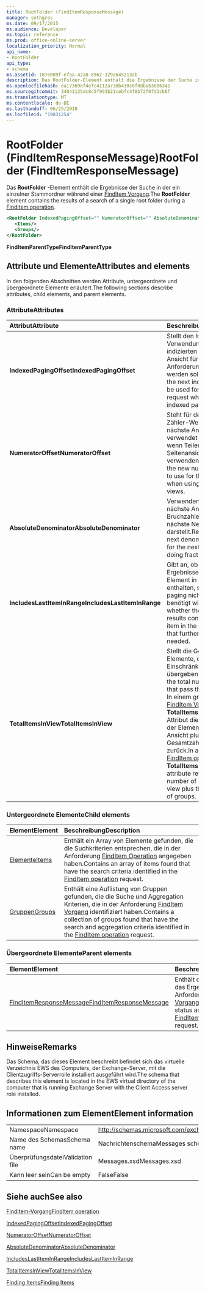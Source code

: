 ```yaml
---
title: RootFolder (FindItemResponseMessage)
manager: sethgros
ms.date: 09/17/2015
ms.audience: Developer
ms.topic: reference
ms.prod: office-online-server
localization_priority: Normal
api_name:
- RootFolder
api_type:
- schema
ms.assetid: 187e009f-efaa-42a8-8962-329a645213ab
description: Das RootFolder-Element enthält die Ergebnisse der Suche in der ein einzelner Stammordner während eines Vorgangs FindItem.
ms.openlocfilehash: ea17369ef4efc4112a738b430c8f0dbab3886341
ms.sourcegitcommit: 34041125dc8c5f993b21cebfc4f8b72f0fd2cb6f
ms.translationtype: MT
ms.contentlocale: de-DE
ms.lasthandoff: 06/25/2018
ms.locfileid: "19831254"
---
```

# <a name="rootfolder-finditemresponsemessage"></a><span data-ttu-id="6255e-103">RootFolder (FindItemResponseMessage)</span><span class="sxs-lookup"><span data-stu-id="6255e-103">RootFolder (FindItemResponseMessage)</span></span>

<span data-ttu-id="6255e-104">Das **RootFolder** -Element enthält die Ergebnisse der Suche in der ein einzelner Stammordner während einer [FindItem Vorgang](finditem-operation.md).</span><span class="sxs-lookup"><span data-stu-id="6255e-104">The **RootFolder** element contains the results of a search of a single root folder during a [FindItem operation](finditem-operation.md).</span></span>
  
```xml
<RootFolder IndexedPagingOffset="" NumeratorOffset="" AbsoluteDenominator="" IncludesLastItemInRange="" TotalItemsInView="">
   <Items/>
   <Groups/>
</RootFolder>
```

 <span data-ttu-id="6255e-105">**FindItemParentType**</span><span class="sxs-lookup"><span data-stu-id="6255e-105">**FindItemParentType**</span></span>
## <a name="attributes-and-elements"></a><span data-ttu-id="6255e-106">Attribute und Elemente</span><span class="sxs-lookup"><span data-stu-id="6255e-106">Attributes and elements</span></span>

<span data-ttu-id="6255e-107">In den folgenden Abschnitten werden Attribute, untergeordnete und übergeordnete Elemente erläutert.</span><span class="sxs-lookup"><span data-stu-id="6255e-107">The following sections describe attributes, child elements, and parent elements.</span></span>
  
### <a name="attributes"></a><span data-ttu-id="6255e-108">Attribute</span><span class="sxs-lookup"><span data-stu-id="6255e-108">Attributes</span></span>

|<span data-ttu-id="6255e-109">**Attribut**</span><span class="sxs-lookup"><span data-stu-id="6255e-109">**Attribute**</span></span>|<span data-ttu-id="6255e-110">**Beschreibung**</span><span class="sxs-lookup"><span data-stu-id="6255e-110">**Description**</span></span>|
|:-----|:-----|
|<span data-ttu-id="6255e-111">**IndexedPagingOffset**</span><span class="sxs-lookup"><span data-stu-id="6255e-111">**IndexedPagingOffset**</span></span> <br/> |<span data-ttu-id="6255e-112">Stellt den Index, der bei Verwendung eine indizierten Paging-Ansicht für die nächste Anforderung verwendet werden soll.</span><span class="sxs-lookup"><span data-stu-id="6255e-112">Represents the next index that should be used for the next request when using an indexed paging view.</span></span>  <br/> |
|<span data-ttu-id="6255e-113">**NumeratorOffset**</span><span class="sxs-lookup"><span data-stu-id="6255e-113">**NumeratorOffset**</span></span> <br/> |<span data-ttu-id="6255e-114">Steht für den neuen Zähler-Wert für die nächste Anforderung verwendet werden soll, wenn Teiler Seitenansichten verwenden.</span><span class="sxs-lookup"><span data-stu-id="6255e-114">Represents the new numerator value to use for the next request when using fraction page views.</span></span>  <br/> |
|<span data-ttu-id="6255e-115">**AbsoluteDenominator**</span><span class="sxs-lookup"><span data-stu-id="6255e-115">**AbsoluteDenominator**</span></span> <br/> |<span data-ttu-id="6255e-116">Verwenden Sie für die nächste Anforderung bei Bruchzahlen Paging die nächste Nenner darstellt.</span><span class="sxs-lookup"><span data-stu-id="6255e-116">Represents the next denominator to use for the next request when doing fractional paging.</span></span>  <br/> |
|<span data-ttu-id="6255e-117">**IncludesLastItemInRange**</span><span class="sxs-lookup"><span data-stu-id="6255e-117">**IncludesLastItemInRange**</span></span> <br/> |<span data-ttu-id="6255e-118">Gibt an, ob die aktuellen Ergebnisse das letzte Element in der Abfrage enthalten, so dass weitere paging nicht mehr benötigt wird.</span><span class="sxs-lookup"><span data-stu-id="6255e-118">Indicates whether the current results contain the last item in the query, such that further paging is not needed.</span></span>  <br/> |
|<span data-ttu-id="6255e-119">**TotalItemsInView**</span><span class="sxs-lookup"><span data-stu-id="6255e-119">**TotalItemsInView**</span></span> <br/> |<span data-ttu-id="6255e-120">Stellt die Gesamtzahl der Elemente, die die Einschränkung übergeben.</span><span class="sxs-lookup"><span data-stu-id="6255e-120">Represents the total number of items that pass the restriction.</span></span> <span data-ttu-id="6255e-121">In einem gruppierten [FindItem Vorgang](finditem-operation.md)gibt das **TotalItemsInView** -Attribut die Gesamtanzahl der Elemente in der Ansicht plus die Gesamtzahl der Gruppen zurück.</span><span class="sxs-lookup"><span data-stu-id="6255e-121">In a grouped [FindItem operation](finditem-operation.md), the **TotalItemsInView** attribute returns the total number of items in the view plus the total number of groups.</span></span>  <br/> |
   
### <a name="child-elements"></a><span data-ttu-id="6255e-122">Untergeordnete Elemente</span><span class="sxs-lookup"><span data-stu-id="6255e-122">Child elements</span></span>

|<span data-ttu-id="6255e-123">**Element**</span><span class="sxs-lookup"><span data-stu-id="6255e-123">**Element**</span></span>|<span data-ttu-id="6255e-124">**Beschreibung**</span><span class="sxs-lookup"><span data-stu-id="6255e-124">**Description**</span></span>|
|:-----|:-----|
|[<span data-ttu-id="6255e-125">Elemente</span><span class="sxs-lookup"><span data-stu-id="6255e-125">Items</span></span>](items.md) <br/> |<span data-ttu-id="6255e-126">Enthält ein Array von Elemente gefunden, die die Suchkriterien entsprechen, die in der Anforderung [FindItem Operation](finditem-operation.md) angegeben haben.</span><span class="sxs-lookup"><span data-stu-id="6255e-126">Contains an array of items found that have the search criteria identified in the [FindItem operation](finditem-operation.md) request.</span></span>  <br/> |
|[<span data-ttu-id="6255e-127">Gruppen</span><span class="sxs-lookup"><span data-stu-id="6255e-127">Groups</span></span>](groups.md) <br/> |<span data-ttu-id="6255e-128">Enthält eine Auflistung von Gruppen gefunden, die die Suche und Aggregation Kriterien, die in der Anforderung [FindItem Vorgang](finditem-operation.md) identifiziert haben.</span><span class="sxs-lookup"><span data-stu-id="6255e-128">Contains a collection of groups found that have the search and aggregation criteria identified in the [FindItem operation](finditem-operation.md) request.</span></span>  <br/> |
   
### <a name="parent-elements"></a><span data-ttu-id="6255e-129">Übergeordnete Elemente</span><span class="sxs-lookup"><span data-stu-id="6255e-129">Parent elements</span></span>

|<span data-ttu-id="6255e-130">**Element**</span><span class="sxs-lookup"><span data-stu-id="6255e-130">**Element**</span></span>|<span data-ttu-id="6255e-131">**Beschreibung**</span><span class="sxs-lookup"><span data-stu-id="6255e-131">**Description**</span></span>|
|:-----|:-----|
|[<span data-ttu-id="6255e-132">FindItemResponseMessage</span><span class="sxs-lookup"><span data-stu-id="6255e-132">FindItemResponseMessage</span></span>](finditemresponsemessage.md) <br/> |<span data-ttu-id="6255e-133">Enthält den Status und das Ergebnis einer Anforderung [FindItem Vorgang](finditem-operation.md) .</span><span class="sxs-lookup"><span data-stu-id="6255e-133">Contains the status and result of a [FindItem operation](finditem-operation.md) request.</span></span>  <br/> |
   
## <a name="remarks"></a><span data-ttu-id="6255e-134">Hinweise</span><span class="sxs-lookup"><span data-stu-id="6255e-134">Remarks</span></span>

<span data-ttu-id="6255e-135">Das Schema, das dieses Element beschreibt befindet sich das virtuelle Verzeichnis EWS des Computers, der Exchange-Server, mit die Clientzugriffs-Serverrolle installiert ausgeführt wird.</span><span class="sxs-lookup"><span data-stu-id="6255e-135">The schema that describes this element is located in the EWS virtual directory of the computer that is running Exchange Server with the Client Access server role installed.</span></span>
  
## <a name="element-information"></a><span data-ttu-id="6255e-136">Informationen zum Element</span><span class="sxs-lookup"><span data-stu-id="6255e-136">Element information</span></span>

|||
|:-----|:-----|
|<span data-ttu-id="6255e-137">Namespace</span><span class="sxs-lookup"><span data-stu-id="6255e-137">Namespace</span></span>  <br/> |http://schemas.microsoft.com/exchange/services/2006/messages  <br/> |
|<span data-ttu-id="6255e-138">Name des Schemas</span><span class="sxs-lookup"><span data-stu-id="6255e-138">Schema name</span></span>  <br/> |<span data-ttu-id="6255e-139">Nachrichtenschema</span><span class="sxs-lookup"><span data-stu-id="6255e-139">Messages schema</span></span>  <br/> |
|<span data-ttu-id="6255e-140">Überprüfungsdatei</span><span class="sxs-lookup"><span data-stu-id="6255e-140">Validation file</span></span>  <br/> |<span data-ttu-id="6255e-141">Messages.xsd</span><span class="sxs-lookup"><span data-stu-id="6255e-141">Messages.xsd</span></span>  <br/> |
|<span data-ttu-id="6255e-142">Kann leer sein</span><span class="sxs-lookup"><span data-stu-id="6255e-142">Can be empty</span></span>  <br/> |<span data-ttu-id="6255e-143">False</span><span class="sxs-lookup"><span data-stu-id="6255e-143">False</span></span>  <br/> |
   
## <a name="see-also"></a><span data-ttu-id="6255e-144">Siehe auch</span><span class="sxs-lookup"><span data-stu-id="6255e-144">See also</span></span>



[<span data-ttu-id="6255e-145">FindItem-Vorgang</span><span class="sxs-lookup"><span data-stu-id="6255e-145">FindItem operation</span></span>](finditem-operation.md)
  
[<span data-ttu-id="6255e-146">IndexedPagingOffset</span><span class="sxs-lookup"><span data-stu-id="6255e-146">IndexedPagingOffset</span></span>](https://msdn.microsoft.com/library/ExchangeWebServices.FindItemParentType.IndexedPagingOffset.aspx)
  
[<span data-ttu-id="6255e-147">NumeratorOffset</span><span class="sxs-lookup"><span data-stu-id="6255e-147">NumeratorOffset</span></span>](https://msdn.microsoft.com/library/ExchangeWebServices.FindItemParentType.NumeratorOffset.aspx)
  
[<span data-ttu-id="6255e-148">AbsoluteDenominator</span><span class="sxs-lookup"><span data-stu-id="6255e-148">AbsoluteDenominator</span></span>](https://msdn.microsoft.com/library/ExchangeWebServices.FindItemParentType.AbsoluteDenominator.aspx)
  
[<span data-ttu-id="6255e-149">IncludesLastItemInRange</span><span class="sxs-lookup"><span data-stu-id="6255e-149">IncludesLastItemInRange</span></span>](https://msdn.microsoft.com/library/ExchangeWebServices.FindItemParentType.IncludesLastItemInRange.aspx)
  
[<span data-ttu-id="6255e-150">TotalItemsInView</span><span class="sxs-lookup"><span data-stu-id="6255e-150">TotalItemsInView</span></span>](https://msdn.microsoft.com/library/ExchangeWebServices.FindItemParentType.TotalItemsInView.aspx)


[<span data-ttu-id="6255e-151">Finding Items</span><span class="sxs-lookup"><span data-stu-id="6255e-151">Finding Items</span></span>](http://msdn.microsoft.com/library/63af1f9c-464b-4fca-9ae3-3d60f24ca93c%28Office.15%29.aspx)

